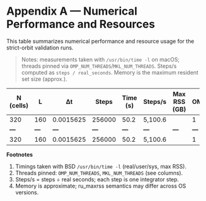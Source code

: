 # Appendix A — Numerical Performance and Resources

This table summarizes numerical performance and resource usage for the strict-orbit validation runs.

> Notes: measurements taken with `/usr/bin/time -l` on macOS; threads pinned via `OMP_NUM_THREADS`/`MKL_NUM_THREADS`. Steps/s computed as `steps / real_seconds`. Memory is the maximum resident set size (approx.).

| N (cells) | L | Δt | Steps | Time (s) | Steps/s | Max RSS (GB) | OMP | MKL | Run |
| --- | --- | --- | --- | --- | --- | --- | --- | --- | --- |
| 320 | 160 | 0.0015625 | 256000 | 50.2 | 5,100.6 |  | 1 | 1 | N320_L160_dt0.0015625.timelog |
| **—** | **—** | **—** | **—** | **—** | **—** | **—** | **—** | **—** | **—** |
| 320 | 160 | 0.0015625 | 256000 | 50.2 | 5,100.6 |  | 1 | 1 | — median — |

**Footnotes**  
1. Timings taken with BSD `/usr/bin/time -l` (real/user/sys, max RSS).  
2. Threads pinned: `OMP_NUM_THREADS`, `MKL_NUM_THREADS` (see columns).  
3. Steps/s = steps ÷ real seconds; each step is one integrator step.  
4. Memory is approximate; ru_maxrss semantics may differ across OS versions.
